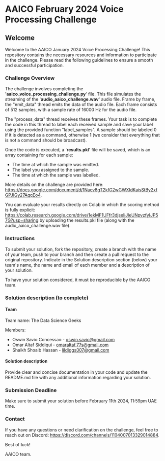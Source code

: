 # AAICO February 2024 Voice Processing Challenge

## Welcome

Welcome to the AAICO January 2024 Voice Processing Challenge! This repository contains the necessary resources and information to participate in the challenge. Please read the following guidelines to ensure a smooth and successful participation.

### Challenge Overview

The challenge involves completing the '**aaico_voice_processing_challenge.py**' file. This file simulates the streaming of the '**audio_aaico_challenge.wav**' audio file. Frame by frame, the "emit_data" thread emits the data of the audio file. Each frame consists of 512 samples, with a sample rate of 16000 Hz for the audio file.

The "process_data" thread receives these frames. Your task is to complete the code in this thread to label each received sample and save your label using the provided function "label_samples". A sample should be labeled 0 if it is detected as a command, otherwise 1 (we consider that everything that is not a command should be broadcast).

Once the code is executed, a '**results.pkl**' file will be saved, which is an array containing for each sample:

- The time at which the sample was emitted.
- The label you assigned to the sample.
- The time at which the sample was labelled.

More details on the challenge are provided here: https://docs.google.com/document/d/1Nacv8gT2kfG2wGWXIdKaisStBy2xfGPJIGy27AqqEo4.

You can evaluate your results directly on Colab in which the scoring method is fully explicit: https://colab.research.google.com/drive/1ekMF1UFfr3djseliJleUNpvzfyIJP57G?usp=sharing by uploading the results.pkl file (along with the audio_aaico_challenge.wav file).

### Instructions

To submit your solution, fork the repository, create a branch with the name of your team, push to your branch and then create a pull request to the original repository. Indicate in the Solution description section (below) your team's name, the name and email of each member and a description of your solution.

To have your solution considered, it must be reproducible by the AAICO team.

### Solution description (to complete)

#### Team

Team name: The Data Science Geeks

Members:

- Oswin Savio Concessao - oswin.savio@gmail.com
- Omar Altaf Siddiqui - omaraltaf.77s@gmail.com
- Shaikh Shoaib Hassan - lildiggs007@gmail.com

#### Solution description

Provide clear and concise documentation in your code and update the README.md file with any additional information regarding your solution.

### Submission Deadline

Make sure to submit your solution before February 11th 2024, 11:59pm UAE time.

### Contact

If you have any questions or need clarification on the challenge, feel free to reach out on Discord: https://discord.com/channels/1104007013329014884.

Best of luck!

AAICO team.
